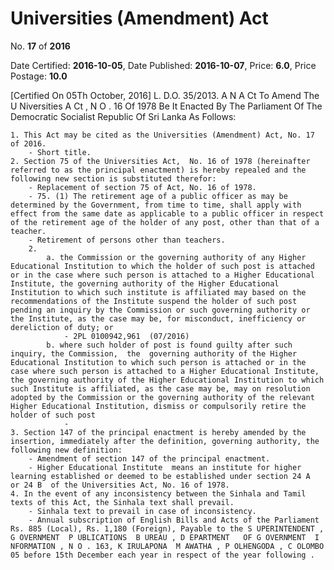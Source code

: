 # Universities   (Amendment) Act

No. **17** of **2016**

Date Certified: **2016-10-05**, Date Published: **2016-10-07**, Price: **6.0**, Price Postage: **10.0**

[Certified On 05Th October, 2016]
L. D.O. 35/2013.
A N  A Ct   To   Amend   The  U Niversities A Ct , N O . 16  Of  1978
Be It Enacted By The Parliament Of The Democratic Socialist Republic Of Sri Lanka As Follows:

    1. This Act may be cited as the Universities (Amendment) Act, No. 17 of 2016.
        - Short title.
    2. Section 75 of the Universities Act,  No. 16 of 1978 (hereinafter referred to as the principal enactment) is hereby repealed and the following new section is substituted therefor:
        - Replacement of section 75 of Act, No. 16 of 1978.
        - 75. (1) The retirement age of a public officer as may be determined by the Government, from time to time, shall apply with effect from the same date as applicable to a public officer in respect of the retirement age of the holder of any post, other than that of a teacher.
        - Retirement of persons other than teachers.
        2. 
            a. the Commission or the governing authority of any Higher Educational Institution to which the holder of such post is attached or in the case where such person is attached to a Higher Educational Institute, the governing authority of the Higher Educational Institution to which such institute is affiliated may based on the recommendations of the Institute suspend the holder of such post pending an inquiry by the Commission or such governing authority or the Institute, as the case may be, for misconduct, inefficiency or dereliction of duty; or
                - 2PL 0100942,961  (07/2016)
            b. where such holder of post is found guilty after such inquiry, the Commission,  the  governing authority of the Higher Educational Institution to which such person is attached or in the case where such person is attached to a Higher Educational Institute, the governing authority of the Higher Educational Institution to which such Institute is affiliated, as the case may be, may on resolution adopted by the Commission or the governing authority of the relevant Higher Educational Institution, dismiss or compulsorily retire the holder of such post
                - 
    3. Section 147 of the principal enactment is hereby amended by the insertion, immediately after the definition, governing authority, the following new definition:
        - Amendment of section 147 of the principal enactment.
        - Higher Educational Institute  means an institute for higher learning established or deemed to be established under section 24 A  or 24 B  of the Universities Act, No. 16 of 1978.
    4. In the event of any inconsistency between the Sinhala and Tamil texts of this Act, the Sinhala text shall prevail.
        - Sinhala text to prevail in case of inconsistency.
        - Annual subscription of English Bills and Acts of the Parliament Rs. 885 (Local), Rs. 1,180 (Foreign), Payable to the S UPERINTENDENT , G OVERNMENT  P UBLICATIONS  B UREAU , D EPARTMENT   OF G OVERNMENT  I NFORMATION , N O . 163, K IRULAPONA  M AWATHA , P OLHENGODA , C OLOMBO  05 before 15th December each year in respect of the year following .
